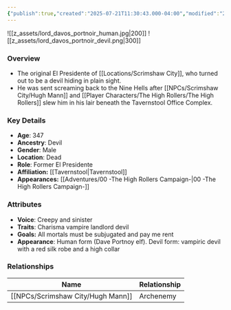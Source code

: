 ```yaml
---
{"publish":true,"created":"2025-07-21T11:30:43.000-04:00","modified":"2025-10-03T09:53:02.012-04:00","published":"2025-10-03T09:53:02.012-04:00","cssclasses":"","Age":"347","Ancestry":["Devil"],"Gender":"Male","Location":["Dead"],"Role":["Former El Presidente"],"Affiliation":["[[Tavernstool]]"],"Appearances":["[[00 -The High Rollers Campaign-]]"]}
---
```


![[z_assets/lord_davos_portnoir_human.jpg|200]] ![[z_assets/lord_davos_portnoir_devil.png|300]]

### Overview
- The original El Presidente of [[Locations/Scrimshaw City]], who turned out to be a devil hiding in plain sight. 
- He was sent screaming back to the Nine Hells after [[NPCs/Scrimshaw City/Hugh Mann]] and [[Player Characters/The High Rollers/The High Rollers]] slew him in his lair beneath the Tavernstool Office Complex.

### Key Details
- **Age**: 347
- **Ancestry**: Devil
- **Gender**: Male
- **Location**: Dead
- **Role**: Former El Presidente
- **Affiliation:** [[Tavernstool\|Tavernstool]]
- **Appearances:** [[Adventures/00 -The High Rollers Campaign-\|00 -The High Rollers Campaign-]]

### Attributes
- **Voice**: Creepy and sinister
- **Traits**: Charisma vampire landlord devil
- **Goals:** All mortals must be subjugated and pay me rent
- **Appearance**: Human form (Dave Portnoy elf). Devil form: vampiric devil with a red silk robe and a high collar

### Relationships

| Name          | Relationship |
| ------------- | ------------ |
| [[NPCs/Scrimshaw City/Hugh Mann]] | Archenemy    |
